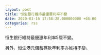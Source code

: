 ```yaml
---
layout: post
title: 恒生銀行維持最優惠利率不變
date: 2020-03-16 17:58:28.000000000 +08:00
categories: rss
---
```


恒生銀行維持最優惠年利率5厘不變。

另外，恒生港元儲蓄存款年利率亦維持不變。
